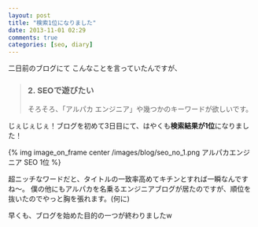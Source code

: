 ```yaml
---
layout: post
title: "検索1位になりました"
date: 2013-11-01 02:29
comments: true
categories: [seo, diary]
---
```


二日前のブログにて
こんなことを言っていたんですが、

> ### 2. SEOで遊びたい
>
> そろそろ、「アルパカ エンジニア」や幾つかのキーワードが欲しいです。

じぇじぇじぇ！ブログを初めて3日目にて、はやくも**検索結果が1位**になりました！

{% img image_on_frame center /images/blog/seo_no_1.png アルパカエンジニア SEO 1位 %}

超ニッチなワードだと、タイトルの一致率高めてキチンとすれば一瞬なんですね〜。
僕の他にもアルパカを名乗るエンジニアブログが居たのですが、順位を抜いたのでやっと胸を張れます。(何に)

早くも、ブログを始めた目的の一つが終わりましたw
